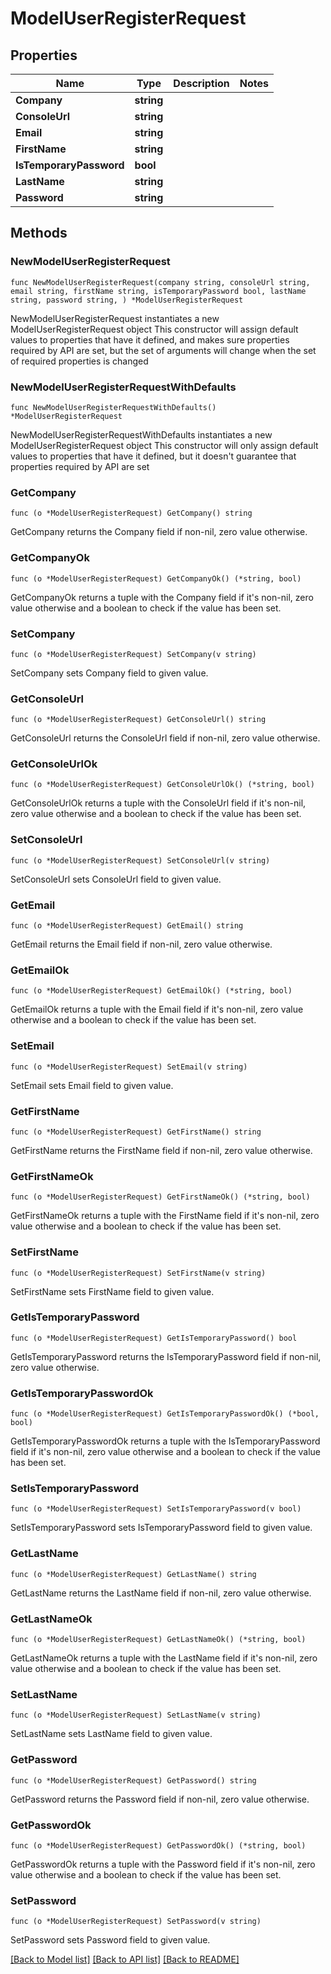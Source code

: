 # ModelUserRegisterRequest

## Properties

Name | Type | Description | Notes
------------ | ------------- | ------------- | -------------
**Company** | **string** |  | 
**ConsoleUrl** | **string** |  | 
**Email** | **string** |  | 
**FirstName** | **string** |  | 
**IsTemporaryPassword** | **bool** |  | 
**LastName** | **string** |  | 
**Password** | **string** |  | 

## Methods

### NewModelUserRegisterRequest

`func NewModelUserRegisterRequest(company string, consoleUrl string, email string, firstName string, isTemporaryPassword bool, lastName string, password string, ) *ModelUserRegisterRequest`

NewModelUserRegisterRequest instantiates a new ModelUserRegisterRequest object
This constructor will assign default values to properties that have it defined,
and makes sure properties required by API are set, but the set of arguments
will change when the set of required properties is changed

### NewModelUserRegisterRequestWithDefaults

`func NewModelUserRegisterRequestWithDefaults() *ModelUserRegisterRequest`

NewModelUserRegisterRequestWithDefaults instantiates a new ModelUserRegisterRequest object
This constructor will only assign default values to properties that have it defined,
but it doesn't guarantee that properties required by API are set

### GetCompany

`func (o *ModelUserRegisterRequest) GetCompany() string`

GetCompany returns the Company field if non-nil, zero value otherwise.

### GetCompanyOk

`func (o *ModelUserRegisterRequest) GetCompanyOk() (*string, bool)`

GetCompanyOk returns a tuple with the Company field if it's non-nil, zero value otherwise
and a boolean to check if the value has been set.

### SetCompany

`func (o *ModelUserRegisterRequest) SetCompany(v string)`

SetCompany sets Company field to given value.


### GetConsoleUrl

`func (o *ModelUserRegisterRequest) GetConsoleUrl() string`

GetConsoleUrl returns the ConsoleUrl field if non-nil, zero value otherwise.

### GetConsoleUrlOk

`func (o *ModelUserRegisterRequest) GetConsoleUrlOk() (*string, bool)`

GetConsoleUrlOk returns a tuple with the ConsoleUrl field if it's non-nil, zero value otherwise
and a boolean to check if the value has been set.

### SetConsoleUrl

`func (o *ModelUserRegisterRequest) SetConsoleUrl(v string)`

SetConsoleUrl sets ConsoleUrl field to given value.


### GetEmail

`func (o *ModelUserRegisterRequest) GetEmail() string`

GetEmail returns the Email field if non-nil, zero value otherwise.

### GetEmailOk

`func (o *ModelUserRegisterRequest) GetEmailOk() (*string, bool)`

GetEmailOk returns a tuple with the Email field if it's non-nil, zero value otherwise
and a boolean to check if the value has been set.

### SetEmail

`func (o *ModelUserRegisterRequest) SetEmail(v string)`

SetEmail sets Email field to given value.


### GetFirstName

`func (o *ModelUserRegisterRequest) GetFirstName() string`

GetFirstName returns the FirstName field if non-nil, zero value otherwise.

### GetFirstNameOk

`func (o *ModelUserRegisterRequest) GetFirstNameOk() (*string, bool)`

GetFirstNameOk returns a tuple with the FirstName field if it's non-nil, zero value otherwise
and a boolean to check if the value has been set.

### SetFirstName

`func (o *ModelUserRegisterRequest) SetFirstName(v string)`

SetFirstName sets FirstName field to given value.


### GetIsTemporaryPassword

`func (o *ModelUserRegisterRequest) GetIsTemporaryPassword() bool`

GetIsTemporaryPassword returns the IsTemporaryPassword field if non-nil, zero value otherwise.

### GetIsTemporaryPasswordOk

`func (o *ModelUserRegisterRequest) GetIsTemporaryPasswordOk() (*bool, bool)`

GetIsTemporaryPasswordOk returns a tuple with the IsTemporaryPassword field if it's non-nil, zero value otherwise
and a boolean to check if the value has been set.

### SetIsTemporaryPassword

`func (o *ModelUserRegisterRequest) SetIsTemporaryPassword(v bool)`

SetIsTemporaryPassword sets IsTemporaryPassword field to given value.


### GetLastName

`func (o *ModelUserRegisterRequest) GetLastName() string`

GetLastName returns the LastName field if non-nil, zero value otherwise.

### GetLastNameOk

`func (o *ModelUserRegisterRequest) GetLastNameOk() (*string, bool)`

GetLastNameOk returns a tuple with the LastName field if it's non-nil, zero value otherwise
and a boolean to check if the value has been set.

### SetLastName

`func (o *ModelUserRegisterRequest) SetLastName(v string)`

SetLastName sets LastName field to given value.


### GetPassword

`func (o *ModelUserRegisterRequest) GetPassword() string`

GetPassword returns the Password field if non-nil, zero value otherwise.

### GetPasswordOk

`func (o *ModelUserRegisterRequest) GetPasswordOk() (*string, bool)`

GetPasswordOk returns a tuple with the Password field if it's non-nil, zero value otherwise
and a boolean to check if the value has been set.

### SetPassword

`func (o *ModelUserRegisterRequest) SetPassword(v string)`

SetPassword sets Password field to given value.



[[Back to Model list]](../README.md#documentation-for-models) [[Back to API list]](../README.md#documentation-for-api-endpoints) [[Back to README]](../README.md)


